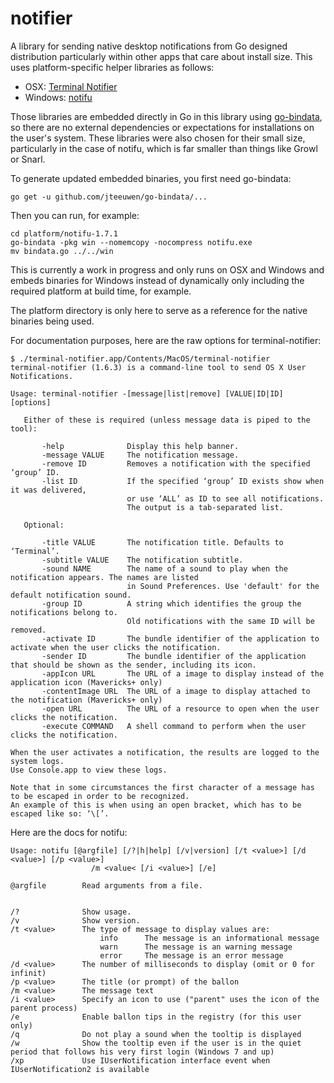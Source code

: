 # notifier
A library for sending native desktop notifications from Go designed distribution particularly within other apps that care about install size. This uses platform-specific helper libraries as follows:

* OSX: [Terminal Notifier](https://github.com/julienXX/terminal-notifier)
* Windows: [notifu](https://www.paralint.com/projects/notifu/)

Those libraries are embedded directly in Go in this library using [go-bindata](https://github.com/jteeuwen/go-bindata), so there are no external dependencies or expectations for installations on the user's system. These libraries were also chosen for their small size, particularly in the case of notifu, which is far smaller than things like Growl or Snarl.


To generate updated embedded binaries, you first need go-bindata:

```
go get -u github.com/jteeuwen/go-bindata/...
```

Then you can run, for example:

```
cd platform/notifu-1.7.1
go-bindata -pkg win --nomemcopy -nocompress notifu.exe
mv bindata.go ../../win
```

This is currently a work in progress and only runs on OSX and Windows and embeds
binaries for Windows instead of dynamically only including the required platform at build time, for example.

The platform directory is only here to serve as a reference for the native binaries being used.

For documentation purposes, here are the raw options for terminal-notifier:

```
$ ./terminal-notifier.app/Contents/MacOS/terminal-notifier
terminal-notifier (1.6.3) is a command-line tool to send OS X User Notifications.

Usage: terminal-notifier -[message|list|remove] [VALUE|ID|ID] [options]

   Either of these is required (unless message data is piped to the tool):

       -help              Display this help banner.
       -message VALUE     The notification message.
       -remove ID         Removes a notification with the specified ‘group’ ID.
       -list ID           If the specified ‘group’ ID exists show when it was delivered,
                          or use ‘ALL’ as ID to see all notifications.
                          The output is a tab-separated list.

   Optional:

       -title VALUE       The notification title. Defaults to ‘Terminal’.
       -subtitle VALUE    The notification subtitle.
       -sound NAME        The name of a sound to play when the notification appears. The names are listed
                          in Sound Preferences. Use 'default' for the default notification sound.
       -group ID          A string which identifies the group the notifications belong to.
                          Old notifications with the same ID will be removed.
       -activate ID       The bundle identifier of the application to activate when the user clicks the notification.
       -sender ID         The bundle identifier of the application that should be shown as the sender, including its icon.
       -appIcon URL       The URL of a image to display instead of the application icon (Mavericks+ only)
       -contentImage URL  The URL of a image to display attached to the notification (Mavericks+ only)
       -open URL          The URL of a resource to open when the user clicks the notification.
       -execute COMMAND   A shell command to perform when the user clicks the notification.

When the user activates a notification, the results are logged to the system logs.
Use Console.app to view these logs.

Note that in some circumstances the first character of a message has to be escaped in order to be recognized.
An example of this is when using an open bracket, which has to be escaped like so: ‘\[’.
```

Here are the docs for notifu:

```
Usage: notifu [@argfile] [/?|h|help] [/v|version] [/t <value>] [/d <value>] [/p <value>]
                  /m <value< [/i <value>] [/e]

@argfile        Read arguments from a file.


/?              Show usage.
/v              Show version.
/t <value>      The type of message to display values are:
                    info      The message is an informational message
                    warn      The message is an warning message
                    error     The message is an error message
/d <value>      The number of milliseconds to display (omit or 0 for infinit)
/p <value>      The title (or prompt) of the ballon
/m <value>      The message text
/i <value>      Specify an icon to use ("parent" uses the icon of the parent process)
/e              Enable ballon tips in the registry (for this user only)
/q              Do not play a sound when the tooltip is displayed
/w              Show the tooltip even if the user is in the quiet period that follows his very first login (Windows 7 and up)
/xp             Use IUserNotification interface event when IUserNotification2 is available
```
